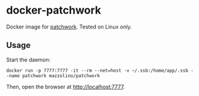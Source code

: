 # docker-patchwork

Docker image for [patchwork](https://ssbc.github.io/patchwork/). Tested on Linux only.

## Usage

Start the daemon:

    docker run -p 7777:7777 -it --rm --net=host -v ~/.ssb:/home/app/.ssb --name patchwork mazzolino/patchwork

Then, open the browser at [http://localhost:7777](http://localhost:7777).

